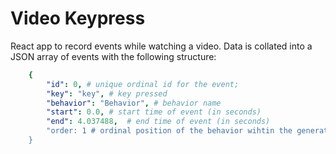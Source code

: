 # Video Keypress

React app to record events while watching a video. Data is collated into a JSON array of events with the following structure:

``` yaml
    {
        "id": 0, # unique ordinal id for the event;
        "key": "key", # key pressed
        "behavior": "Behavior", # behavior name
        "start": 0.0, # start time of event (in seconds)
        "end": 4.037488,  # end time of event (in seconds)
        "order: 1 # ordinal position of the behavior wihtin the generated chart; starts at 1
    }
```

